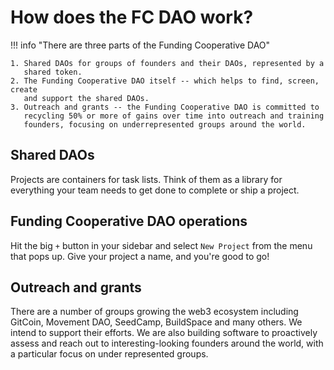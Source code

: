 # How does the FC DAO work?

!!! info "There are three parts of the Funding Cooperative DAO"

    1. Shared DAOs for groups of founders and their DAOs, represented by a
       shared token.
    2. The Funding Cooperative DAO itself -- which helps to find, screen, create
       and support the shared DAOs.
    3. Outreach and grants -- the Funding Cooperative DAO is committed to
       recycling 50% or more of gains over time into outreach and training
       founders, focusing on underrepresented groups around the world.

## Shared DAOs

Projects are containers for task lists. Think of them as a library for
everything your team needs to get done to complete or ship a project.

## Funding Cooperative DAO operations

Hit the big `+` button in your sidebar and select `New Project` from the menu
that pops up. Give your project a name, and you're good to go!

## Outreach and grants

There are a number of groups growing the web3 ecosystem including GitCoin,
Movement DAO, SeedCamp, BuildSpace and many others. We intend to support their
efforts. We are also building software to proactively assess and reach out to
interesting-looking founders around the world, with a particular focus on under
represented groups.
